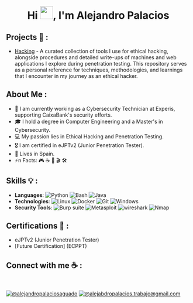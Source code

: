 <h1 align="center">Hi <img src="https://media.giphy.com/media/hvRJCLFzcasrR4ia7z/giphy.gif" width="35">, I'm Alejandro Palacios</h1>

## Projects 🚀 :
- [Hacking](https://github.com/Newolfdark-cmd/Hacking/tree/main/Hacking/) - A curated collection of tools I use for ethical hacking, alongside procedures and detailed write-ups of machines and web applications I explore during penetration testing. This repository serves as a personal reference for techniques, methodologies, and learnings that I encounter in my journey as an ethical hacker.


## About Me :

- 🏢  I am currently working as a Cybersecurity Technician at Experis, supporting CaixaBank's security efforts.
- 🎓 I hold a degree in Computer Engineering and a Master's in Cybersecurity.
- 💻 My passion lies in Ethical Hacking and Penetration Testing.
- 🎖️ I am certified in eJPTv2 (Junior Penetration Tester).
- 🏡 Lives in Spain.
- ⚡n Facts: 🎮 ☕ 🔐 🎬 🛠️


## Skills 💡 :
- **Languages**:  ![Python](https://img.shields.io/badge/Python-217346?style=for-the-badge&logo=python&logoColor=yellow) ![Bash](https://img.shields.io/badge/Bash-239120?style=for-the-badge&logo=gnubash&logoColor=white) ![Java](https://img.shields.io/badge/Java-ED8B00?style=for-the-badge&logo=javascript&logoColor=white)
- **Technologies**: ![Linux](https://img.shields.io/badge/Linux-ED8B00?style=for-the-badge&logo=linux&logoColor=black) ![Docker](https://img.shields.io/badge/Docker-2D8CFF?style=for-the-badge&logo=docker&logoColor=white) ![Git](https://img.shields.io/badge/Git-217346?style=for-the-badge&logo=git&logoColor=white) ![Windows](https://img.shields.io/badge/Windows-239120?style=for-the-badge&logo=gitforwindows&logoColor=white)
- **Security Tools**: ![Burp suite](https://img.shields.io/badge/BurpSuite-D14836?style=for-the-badge&logo=burpsuite&logoColor=white) ![Metasploit](https://img.shields.io/badge/Metasploit-217346?style=for-the-badge&logo=Metasploit&logoColor=white) ![wireshark](https://img.shields.io/badge/wireshark-666666?style=for-the-badge&logo=wireshark&logoColor=white) ![Nmap](https://img.shields.io/badge/Nmap-2D8CFF?style=for-the-badge&logo=Nmap&logoColor=white)


## Certifications 📜 :
- eJPTv2 (Junior Penetration Tester)
- [Future Certification] (ECPPT)

## Connect with me ☕ :

<br>

 [![@alejandropalaciosaguado](https://img.icons8.com/fluency/48/000000/linkedin.png "@alejandropalaciosaguado")](https://www.linkedin.com/in/alejandro-palacios-aguado-49951b225/) [![@alejabdropalacios.trabajo@gmail.com](https://img.icons8.com/fluency/48/000000/apple-mail.png "@alejandropalacios.trabajo@gmail.com")](alejandropalacios.trabajo@gmail.com)


